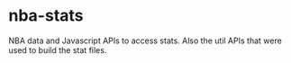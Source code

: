 # nba-stats
NBA data and Javascript APIs to access stats. Also the util APIs that were used to build the stat files.
